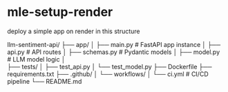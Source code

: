 # mle-setup-render
deploy a simple app on render in this structure


llm-sentiment-api/
├── app/
│   ├── main.py           # FastAPI app instance
│   ├── api.py            # API routes
│   ├── schemas.py        # Pydantic models
│   ├── model.py          # LLM model logic
│  
├── tests/
│   ├── test_api.py
│   └── test_model.py
├── Dockerfile
├── requirements.txt
├── .github/
│   └── workflows/
│       └── ci.yml        # CI/CD pipeline
└── README.md

